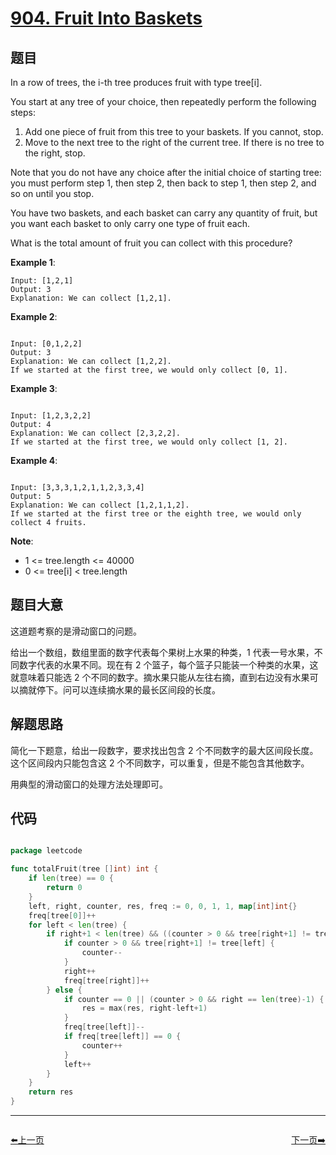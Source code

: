 # [904. Fruit Into Baskets](https://leetcode.com/problems/fruit-into-baskets/)

## 题目

In a row of trees, the i-th tree produces fruit with type tree[i].

You start at any tree of your choice, then repeatedly perform the following steps:

1. Add one piece of fruit from this tree to your baskets.  If you cannot, stop.
2. Move to the next tree to the right of the current tree.  If there is no tree to the right, stop.

Note that you do not have any choice after the initial choice of starting tree: you must perform step 1, then step 2, then back to step 1, then step 2, and so on until you stop.

You have two baskets, and each basket can carry any quantity of fruit, but you want each basket to only carry one type of fruit each.

What is the total amount of fruit you can collect with this procedure?


**Example 1**:

```
Input: [1,2,1]
Output: 3
Explanation: We can collect [1,2,1].

```

**Example 2**:

```

Input: [0,1,2,2]
Output: 3
Explanation: We can collect [1,2,2].
If we started at the first tree, we would only collect [0, 1].

```

**Example 3**:

```

Input: [1,2,3,2,2]
Output: 4
Explanation: We can collect [2,3,2,2].
If we started at the first tree, we would only collect [1, 2].

```

**Example 4**:

```

Input: [3,3,3,1,2,1,1,2,3,3,4]
Output: 5
Explanation: We can collect [1,2,1,1,2].
If we started at the first tree or the eighth tree, we would only collect 4 fruits.

```

**Note**:

- 1 <= tree.length <= 40000
- 0 <= tree[i] < tree.length

## 题目大意

这道题考察的是滑动窗口的问题。

给出一个数组，数组里面的数字代表每个果树上水果的种类，1 代表一号水果，不同数字代表的水果不同。现在有 2 个篮子，每个篮子只能装一个种类的水果，这就意味着只能选 2 个不同的数字。摘水果只能从左往右摘，直到右边没有水果可以摘就停下。问可以连续摘水果的最长区间段的长度。


## 解题思路

简化一下题意，给出一段数字，要求找出包含 2 个不同数字的最大区间段长度。这个区间段内只能包含这 2 个不同数字，可以重复，但是不能包含其他数字。

用典型的滑动窗口的处理方法处理即可。




## 代码

```go

package leetcode

func totalFruit(tree []int) int {
	if len(tree) == 0 {
		return 0
	}
	left, right, counter, res, freq := 0, 0, 1, 1, map[int]int{}
	freq[tree[0]]++
	for left < len(tree) {
		if right+1 < len(tree) && ((counter > 0 && tree[right+1] != tree[left]) || (tree[right+1] == tree[left] || freq[tree[right+1]] > 0)) {
			if counter > 0 && tree[right+1] != tree[left] {
				counter--
			}
			right++
			freq[tree[right]]++
		} else {
			if counter == 0 || (counter > 0 && right == len(tree)-1) {
				res = max(res, right-left+1)
			}
			freq[tree[left]]--
			if freq[tree[left]] == 0 {
				counter++
			}
			left++
		}
	}
	return res
}

```
----------------------------------------------
<div style="display: flex;justify-content: space-between;align-items: center;">
<p><a href="https://books.halfrost.com/leetcode/ChapterFour/0901.Online-Stock-Span/">⬅️上一页</a></p>
<p><a href="https://books.halfrost.com/leetcode/ChapterFour/0907.Sum-of-Subarray-Minimums/">下一页➡️</a></p>
</div>
